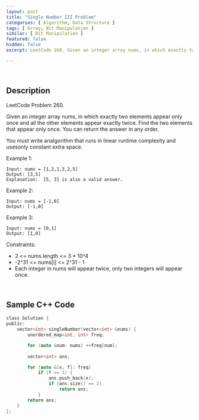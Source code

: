 ```yaml
---
layout: post
title: "Single Number III Problem"
categories: [ Algorithm, Data Structure ]
tags: [ Array, Bit Manipulation ]
similar: [ Bit Manipulation ]
featured: false
hidden: false
excerpt: LeetCode 260. Given an integer array nums, in which exactly two elements appear only once and all the other elements appear exactly twice. Find the two elements that appear only once. You can return the answer in any order.

---
```


<br />

## Description

LeetCode Problem 260.

Given an integer array nums, in which exactly two elements appear only once and all the other elements appear exactly twice. Find the two elements that appear only once. You can return the answer in any order.

You must write analgorithm that runs in linear runtime complexity and usesonly constant extra space.

Example 1:
```
Input: nums = [1,2,1,3,2,5]
Output: [3,5]
Explanation:  [5, 3] is also a valid answer.
```

Example 2:
```
Input: nums = [-1,0]
Output: [-1,0]
```

Example 3:
```
Input: nums = [0,1]
Output: [1,0]
```

Constraints:
* 2 <= nums.length <= 3 * 10^4
* -2^31 <= nums[i] <= 2^31 - 1
* Each integer in nums will appear twice, only two integers will appear once.

<br />

## Sample C++ Code


```c
class Solution {
public:
    vector<int> singleNumber(vector<int> &nums) {
        unordered_map<int, int> freq;

        for (auto &num: nums) ++freq[num];
        
        vector<int> ans;

        for (auto &[x, f]: freq)
            if (f == 1) {
                ans.push_back(x);
                if (ans.size() == 2)
                    return ans;
            }
        return ans;
    }
};
```


